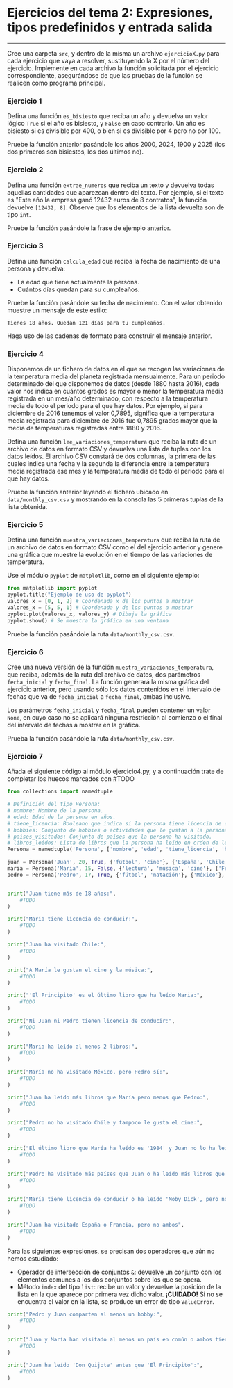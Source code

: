 # Ejercicios del tema 2: Expresiones, tipos predefinidos y entrada salida
---

Cree una carpeta ``src``, y dentro de la misma un archivo ``ejercicioX.py`` para cada ejercicio que vaya a resolver, sustituyendo la X por el número del ejercicio. Implemente en cada archivo la función solicitada por el ejercicio correspondiente, asegurándose de que las pruebas de la función se realicen como programa principal.

### Ejercicio 1

Defina una función `es_bisiesto` que reciba un año y devuelva un valor lógico `True` si el año es bisiesto, y `False` en caso contrario. Un año es bisiesto si es divisible por 400, o bien si es divisible por 4 pero no por 100.

Pruebe la función anterior pasándole los años 2000, 2024, 1900 y 2025 (los dos primeros son bisiestos, los dos últimos no).

### Ejercicio 2

Defina una función `extrae_numeros` que reciba un texto y devuelva todas aquellas cantidades que aparezcan dentro del texto. Por ejemplo, si el texto es "Este año la empresa ganó 12432 euros de 8 contratos", la función devuelve `[12432, 8]`. Observe que los elementos de la lista devuelta son de tipo `int`. 

Pruebe la función pasándole la frase de ejemplo anterior.

### Ejercicio 3

Defina una función `calcula_edad` que reciba la fecha de nacimiento de una persona y devuelva:

- La edad que tiene actualmente la persona.
- Cuántos días quedan para su cumpleaños.

Pruebe la función pasándole su fecha de nacimiento. Con el valor obtenido muestre un mensaje de este estilo:

```
Tienes 18 años. Quedan 121 días para tu cumpleaños.
```

Haga uso de las cadenas de formato para construir el mensaje anterior.


### Ejercicio 4

Disponemos de un fichero de datos en el que se recogen las variaciones de la temperatura media del planeta registrada mensualmente. Para un periodo determinado del que disponemos de datos (desde 1880 hasta 2016), cada valor nos indica en cuántos grados es mayor o menor la temperatura media registrada en un mes/año determinado, con respecto a la temperatura media de todo el periodo para el que hay datos. Por ejemplo, si para diciembre de 2016 tenemos el valor 0,7895, significa que la temperatura media registrada para diciembre de 2016 fue 0,7895 grados mayor que la media de temperaturas registradas entre 1880 y 2016.

Defina una función ``lee_variaciones_temperatura`` que reciba la ruta de un archivo de datos en formato CSV y devuelva una lista de tuplas con los datos leídos. El archivo CSV constará de dos columnas, la primera de las cuales indica una fecha y la segunda la diferencia entre la temperatura media registrada ese mes y la temperatura media de todo el periodo para el que hay datos. 

Pruebe la función anterior leyendo el fichero ubicado en ``data/monthly_csv.csv`` y mostrando en la consola las 5 primeras tuplas de la lista obtenida.

### Ejercicio 5
Defina una función ``muestra_variaciones_temperatura`` que reciba la ruta de un archivo de datos en formato CSV como el del ejercicio anterior y genere una gráfica que muestre la evolución en el tiempo de las variaciones de temperatura.

Use el módulo `pyplot` de `matplotlib`, como en el siguiente ejemplo:

```python
from matplotlib import pyplot
pyplot.title("Ejemplo de uso de pyplot")
valores_x = [0, 1, 2] # Coordenada x de los puntos a mostrar
valores_x = [5, 5, 1] # Coordenada y de los puntos a mostrar
pyplot.plot(valores_x, valores_y) # Dibuja la gráfica
pyplot.show() # Se muestra la gráfica en una ventana
```

Pruebe la función pasándole la ruta ``data/monthly_csv.csv``.

### Ejercicio 6
Cree una nueva versión de la función ``muestra_variaciones_temperatura``, que reciba, además de la ruta del archivo de datos, dos parámetros ``fecha_inicial`` y ``fecha_final``. La función generará la misma gráfica del ejercicio anterior, pero usando sólo los datos contenidos en el intervalo de fechas que va de ``fecha_inicial`` a ``fecha_final``, ambas inclusive. 

Los parámetros ``fecha_inicial`` y ``fecha_final`` pueden contener un valor ``None``, en cuyo caso no se aplicará ninguna restricción al comienzo o el final del intervalo de fechas a mostrar en la gráfica. 

Prueba la función pasándole la ruta ``data/monthly_csv.csv``.

### Ejercicio 7

Añada el siguiente código al módulo ejercicio4.py, y a continuación trate de completar los huecos marcados con #TODO 
 
```python
from collections import namedtuple

# Definición del tipo Persona:
# nombre: Nombre de la persona.
# edad: Edad de la persona en años.
# tiene_licencia: Booleano que indica si la persona tiene licencia de conducir.
# hobbies: Conjunto de hobbies o actividades que le gustan a la persona.
# paises_visitados: Conjunto de países que la persona ha visitado.
# libros_leidos: Lista de libros que la persona ha leído en orden de lectura.
Persona = namedtuple('Persona', ['nombre', 'edad', 'tiene_licencia', 'hobbies', 'paises_visitados', 'libros_leidos'])

juan = Persona('Juan', 20, True, {'fútbol', 'cine'}, {'España', 'Chile'}, ['Don Quijote', 'El Principito'])
maria = Persona('Maria', 15, False, {'lectura', 'música', 'cine'}, {'Francia', 'Chile'}, ['El Principito', '1984'])
pedro = Persona('Pedro', 17, True, {'fútbol', 'natación'}, {'México'}, ['Cien Años de Soledad', 'Moby Dick', '1984'])


print("Juan tiene más de 18 años:",
    #TODO
)

print("Maria tiene licencia de conducir:",
    #TODO
)

print("Juan ha visitado Chile:",
    #TODO
)

print("A María le gustan el cine y la música:",
    #TODO
)

print("'El Principito' es el último libro que ha leído Maria:",
    #TODO
)

print("Ni Juan ni Pedro tienen licencia de conducir:",
    #TODO
)

print("Maria ha leído al menos 2 libros:",
    #TODO
)

print("María no ha visitado México, pero Pedro sí:",
    #TODO
)

print("Juan ha leído más libros que María pero menos que Pedro:",
    #TODO
)

print("Pedro no ha visitado Chile y tampoco le gusta el cine:",
    #TODO
)

print("El último libro que María ha leído es '1984' y Juan no lo ha leído aún:",
    #TODO
)

print("Pedro ha visitado más países que Juan o ha leído más libros que María:",
    #TODO
)

print("María tiene licencia de conducir o ha leído 'Moby Dick', pero no ambas cosas",
    #TODO
)

print("Juan ha visitado España o Francia, pero no ambos",
    #TODO
)
```

Para las siguientes expresiones, se precisan dos operadores que aún no hemos estudiado:

* Operador de intersección de conjuntos ``&``: devuelve un conjunto con los elementos comunes a los dos conjuntos sobre los que se opera.
* Método ``index`` del tipo ``list``: recibe un valor y devuelve la posición de la lista en la que aparece por primera vez dicho valor. **¡CUIDADO!** Si no se encuentra el valor en la lista, se produce un error de tipo ``ValueError``.

```python
print("Pedro y Juan comparten al menos un hobby:",
    #TODO
)

print("Juan y María han visitado al menos un país en común o ambos tienen el hobby de ir al cine:",
    #TODO
)

print("Juan ha leído 'Don Quijote' antes que 'El Principito':",
    #TODO
)
```